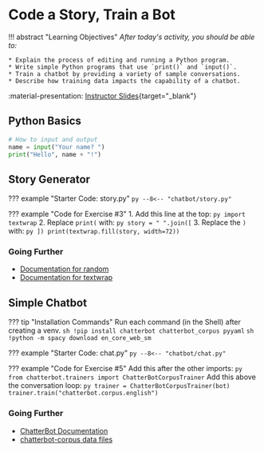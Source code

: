 # Code a Story, Train a Bot

!!! abstract "Learning Objectives"
    *After today's activity, you should be able to:*

    * Explain the process of editing and running a Python program.
    * Write simple Python programs that use `print()` and `input()`.
    * Train a chatbot by providing a variety of sample conversations.
    * Describe how training data impacts the capability of a chatbot.

:material-presentation: [Instructor Slides](slides.html){target="_blank"}


## Python Basics

``` py
# How to input and output
name = input("Your name? ")
print("Hello", name + "!")
```


## Story Generator

??? example "Starter Code: story.py"
    ``` py
    --8<-- "chatbot/story.py"
    ```

??? example "Code for Exercise #3"
    1. Add this line at the top:
    ``` py
    import textwrap
    ```
    2. Replace `print(` with:
    ``` py
    story = " ".join([
    ```
    3. Replace the `)` with:
    ``` py
    ])
    print(textwrap.fill(story, width=72))
    ```

### Going Further

* [Documentation for random](https://docs.python.org/3/library/random.html)
* [Documentation for textwrap](https://docs.python.org/3/library/textwrap.html)


## Simple Chatbot

??? tip "Installation Commands"
    Run each command (in the Shell) after creating a venv.
    ``` sh
    !pip install chatterbot chatterbot_corpus pyyaml
    ```
    ``` sh
    !python -m spacy download en_core_web_sm
    ```

??? example "Starter Code: chat.py"
    ``` py
    --8<-- "chatbot/chat.py"
    ```

??? example "Code for Exercise #5"
    Add this after the other imports:
    ``` py
    from chatterbot.trainers import ChatterBotCorpusTrainer
    ```
    Add this above the conversation loop:
    ``` py
    trainer = ChatterBotCorpusTrainer(bot)
    trainer.train("chatterbot.corpus.english")
    ```

### Going Further

* [ChatterBot Documentation](https://docs.chatterbot.us/)
* [chatterbot-corpus data files](https://github.com/gunthercox/chatterbot-corpus/tree/master/chatterbot_corpus/data/)

